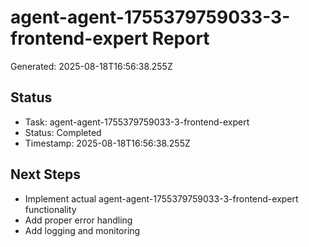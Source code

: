 # agent-agent-1755379759033-3-frontend-expert Report

Generated: 2025-08-18T16:56:38.255Z

## Status
- Task: agent-agent-1755379759033-3-frontend-expert
- Status: Completed
- Timestamp: 2025-08-18T16:56:38.255Z

## Next Steps
- Implement actual agent-agent-1755379759033-3-frontend-expert functionality
- Add proper error handling
- Add logging and monitoring
